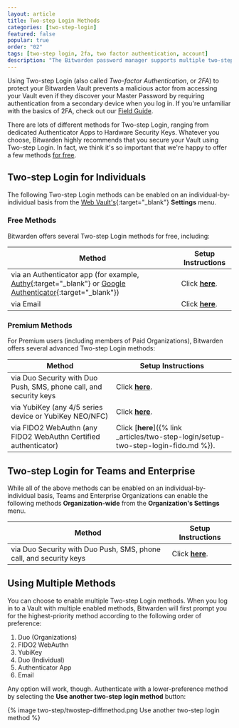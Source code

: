 ```yaml
---
layout: article
title: Two-step Login Methods
categories: [two-step-login]
featured: false
popular: true
order: "02"
tags: [two-step login, 2fa, two factor authentication, account]
description: "The Bitwarden password manager supports multiple two-step login methods, also know as 2FA and two-factor authentication, such as through an authenticator app or email. Learn how to set up and use each method."
---
```


Using Two-step Login (also called *Two-factor Authentication*, or *2FA*) to protect your Bitwarden Vault prevents a malicious actor from accessing your Vault even if they discover your Master Password by requiring authentication from a secondary device when you log in. If you're unfamiliar with the basics of 2FA, check out our [Field Guide]({{site.baseurl}}/article/bitwarden-field-guide-two-step-login/).

There are lots of different methods for Two-step Login, ranging from dedicated Authenticator Apps to Hardware Security Keys. Whatever you choose, Bitwarden highly recommends that you secure your Vault using Two-step Login. In fact, we think it's so important that we're happy to offer a few methods [for free](#free-methods).

## Two-step Login for Individuals

The following Two-step Login methods can be enabled on an individual-by-individual basis from the [Web Vault's](https://vault.bitwarden.com/){:target="\_blank"} **Settings** menu.

### Free Methods

Bitwarden offers several Two-step Login methods for free, including:

|Method|Setup Instructions|
|------|------------------|
|via an Authenticator app (for example, [Authy](https://authy.com/){:target="_blank"} or [Google Authenticator](https://support.google.com/accounts/answer/1066447?hl=en){:target="_blank"})|Click [**here**]({{site.baseurl}}/article/setup-two-step-login-authenticator/).|
|via Email|Click [**here**]({{site.baseurl}}/article/setup-two-step-login-email/).|

### Premium Methods

For Premium users (including members of Paid Organizations), Bitwarden offers several advanced Two-step Login methods:

|Method|Setup Instructions|
|------|------------------|
|via Duo Security with Duo Push, SMS, phone call, and security keys|Click [**here**]({{site.baseurl}}/article/setup-two-step-login-duo/).|
|via YubiKey (any 4/5 series device or YubiKey NEO/NFC)|Click [**here**]({{site.baseurl}}/article/setup-two-step-login-yubikey/).
|via FIDO2 WebAuthn (any FIDO2 WebAuthn Certified authenticator)|Click [**here**]({% link _articles/two-step-login/setup-two-step-login-fido.md %}).|

## Two-step Login for Teams and Enterprise

While all of the above methods can be enabled on an individual-by-individual basis, Teams and Enterprise Organizations can enable the following methods **Organization-wide** from the **Organization's Settings** menu.

|Method|Setup Instructions|
|------|------------------|
|via Duo Security with Duo Push, SMS, phone call, and security keys|Click [**here**]({{site.baseurl}}/article/setup-two-step-login-duo/).|

## Using Multiple Methods

You can choose to enable multiple Two-step Login methods. When you log in to a Vault with multiple enabled methods, Bitwarden will first prompt you for the highest-priority method according to the following order of preference:

1. Duo (Organizations)
2. FIDO2 WebAuthn
3. YubiKey
4. Duo (Individual)
5. Authenticator App
6. Email

Any option will work, though. Authenticate with a lower-preference method by selecting the **Use another two-step login method** button:

{% image two-step/twostep-diffmethod.png Use another two-step login method %}
